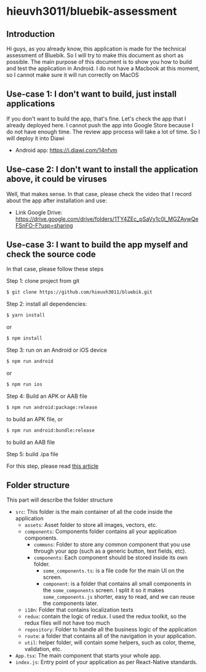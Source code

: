 # hieuvh3011/bluebik-assessment

## Introduction
Hi guys, as you already know, this application is made for the technical assessment of Bluebik. So I will try to make this document as short as possible. The main purpose of this document is to show you how to build and test the application in Android. I do not have a Macbook at this moment, so I cannot make sure it will run correctly on MacOS

## Use-case 1: I don't want to build, just install applications
If you don't want to build the app, that's fine. Let's check the app that I already deployed here. I cannot push the app into Google Store because I do not have enough time. The review app process will take a lot of time. So I will deploy it into Diawi

- Android app: https://i.diawi.com/14nfvm

## Use-case 2: I don't want to install the application above, it could be viruses
Well, that makes sense. In that case, please check the video that I record about the app after installation and use:
- Link Google Drive: https://drive.google.com/drive/folders/1TY4ZEc_pSaVy1c0l_MGZAywQeFSnFO-F?usp=sharing

## Use-case 3: I want to build the app myself and check the source code
In that case, please follow these steps


Step 1: clone project from git

```bash
$ git clone https://github.com/hieuvh3011/bluebik.git
```

Step 2: install all dependencies:

```bash
$ yarn install
```

or

```bash
$ npm install
```

Step 3: run on an Android or iOS device

```bash
$ npm run android
```

or

```bash
$ npm run ios
```

Step 4: Build an APK or AAB file

```bash
$ npm run android:package:release
```

to build an APK file, or

```bash
$ npm run android:bundle:release
```

to build an AAB file

Step 5: build .ipa file


For this step, please read [this article](https://bianca-dragomir.medium.com/archiving-ios-react-native-app-in-an-nrwl-monorepo-debugging-guide-8f207c69d777)

## Folder structure
This part will describe the folder structure

- `src`: This folder is the main container of all the code inside the application
  - `assets`: Asset folder to store all images, vectors, etc.
  - `components`: Components folder contains all your application components.
    - `commons`: Folder to store any common component that you use through your app (such as a generic button, text fields, etc).
    - `components`: Each component should be stored inside its own folder.
      - `some_components.ts`: is a file code for the main UI on the screen.
      - `component`: is a folder that contains all small components in the `some_components` screen. I split it so it makes `some_components.js` shorter, easy to read, and we can reuse the components later.
  - `i18n`: Folder that contains localization texts
  - `redux`: contain the logic of redux. I used the redux toolkit, so the redux files will not have too much
  - `repository`: Folder to handle all the business logic of the application
  - `route`: a folder that contains all of the navigation in your application.
  - `util`: helper folder, will contain some helpers, such as color, theme, validation, etc.
- `App.tsx`: The main component that starts your whole app.
- `index.js`: Entry point of your application as per React-Native standards.
